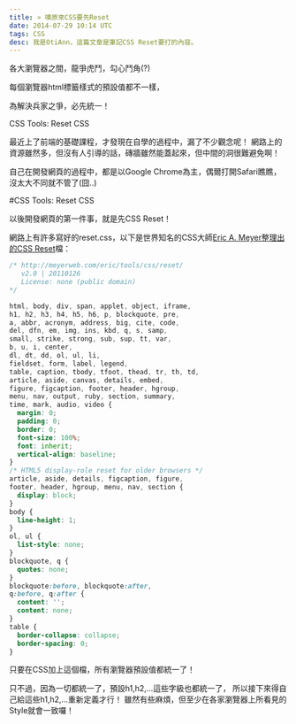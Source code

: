 ```yaml
---
title: » 噢原來CSS要先Reset
date: 2014-07-29 10:14 UTC
tags: CSS
desc: 我是OtiAnn，這篇文章是筆記CSS Reset要打的內容。
---
```


各大瀏覽器之間，龍爭虎鬥，勾心鬥角(?)

每個瀏覽器html標籤樣式的預設值都不一樣，

為解決兵家之爭，必先統一！

CSS Tools: Reset CSS


最近上了前端的基礎課程，才發現在自學的過程中，漏了不少觀念呢！
網路上的資源雖然多，但沒有人引導的話，磚牆雖然能蓋起來，但中間的洞很難避免啊！

自己在開發網頁的過程中，都是以Google Chrome為主，偶爾打開Safari瞧瞧，沒太大不同就不管了(囧..)


#CSS Tools: Reset CSS

以後開發網頁的第一件事，就是先CSS Reset！

網路上有許多寫好的reset.css，以下是世界知名的CSS大師[Eric A. Meyer整理出的CSS Reset](http://meyerweb.com/eric/tools/css/reset/)檔：

~~~css
/* http://meyerweb.com/eric/tools/css/reset/
   v2.0 | 20110126
   License: none (public domain)
*/

html, body, div, span, applet, object, iframe,
h1, h2, h3, h4, h5, h6, p, blockquote, pre,
a, abbr, acronym, address, big, cite, code,
del, dfn, em, img, ins, kbd, q, s, samp,
small, strike, strong, sub, sup, tt, var,
b, u, i, center,
dl, dt, dd, ol, ul, li,
fieldset, form, label, legend,
table, caption, tbody, tfoot, thead, tr, th, td,
article, aside, canvas, details, embed,
figure, figcaption, footer, header, hgroup,
menu, nav, output, ruby, section, summary,
time, mark, audio, video {
  margin: 0;
  padding: 0;
  border: 0;
  font-size: 100%;
  font: inherit;
  vertical-align: baseline;
}
/* HTML5 display-role reset for older browsers */
article, aside, details, figcaption, figure,
footer, header, hgroup, menu, nav, section {
  display: block;
}
body {
  line-height: 1;
}
ol, ul {
  list-style: none;
}
blockquote, q {
  quotes: none;
}
blockquote:before, blockquote:after,
q:before, q:after {
  content: '';
  content: none;
}
table {
  border-collapse: collapse;
  border-spacing: 0;
}
~~~

只要在CSS加上這個檔，所有瀏覽器預設值都統一了！

只不過，因為一切都統一了，預設h1,h2,...這些字級也都統一了，
所以接下來得自己給這些h1,h2,...重新定義才行！
雖然有些麻煩，但至少在各家瀏覽器上所看見的Style就會一致囉！